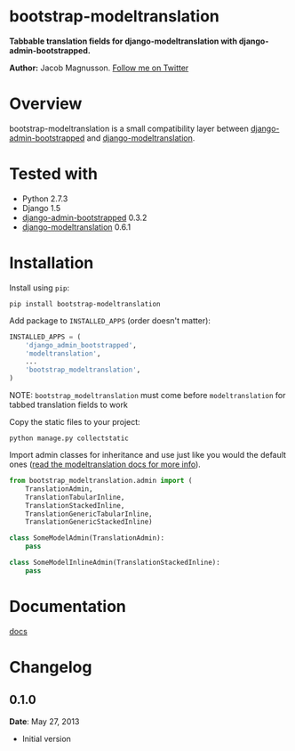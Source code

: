 # bootstrap-modeltranslation

**Tabbable translation fields for django-modeltranslation with django-admin-bootstrapped.**

**Author:** Jacob Magnusson. [Follow me on Twitter][twitter]

# Overview

bootstrap-modeltranslation is a small compatibility layer between [django-admin-bootstrapped] and [django-modeltranslation].

# Tested with

* Python 2.7.3
* Django 1.5
* [django-admin-bootstrapped] 0.3.2
* [django-modeltranslation] 0.6.1

# Installation

Install using `pip`:

    pip install bootstrap-modeltranslation

Add package to `INSTALLED_APPS` (order doesn't matter):

```python
INSTALLED_APPS = (
    'django_admin_bootstrapped',
    'modeltranslation',
    ...
    'bootstrap_modeltranslation',
)
```

NOTE: `bootstrap_modeltranslation` must come before `modeltranslation` for tabbed translation fields to work

Copy the static files to your project:

    python manage.py collectstatic

Import admin classes for inheritance and use just like you would the default ones ([read the modeltranslation docs for more info][django-modeltranslation-docs-admin]).

```python
from bootstrap_modeltranslation.admin import (
    TranslationAdmin,
    TranslationTabularInline, 
    TranslationStackedInline, 
    TranslationGenericTabularInline,
    TranslationGenericStackedInline)

class SomeModelAdmin(TranslationAdmin):
    pass

class SomeModelInlineAdmin(TranslationStackedInline):
    pass
```

# Documentation

[docs]

# Changelog

## 0.1.0

**Date**: May 27, 2013

* Initial version

[twitter]: https://twitter.com/pyjacob
[docs]: https://github.com/jmagnusson/bootstrap-modeltranslation
[django-modeltranslation]: https://github.com/deschler/django-modeltranslation
[django-modeltranslation-docs-admin]: https://django-modeltranslation.readthedocs.org/en/latest/admin.html
[django-admin-bootstrapped]: https://github.com/riccardo-forina/django-admin-bootstrapped
